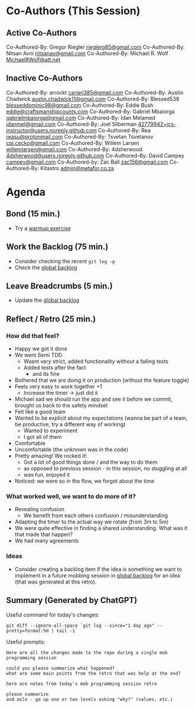 # Co-Authors (This Session)

## Active Co-Authors

Co-Authored-By: Gregor Riegler <rieglerg85@gmail.com>
Co-Authored-By: Nitsan Avni <nitsanav@gmail.com>
Co-Authored-By: Michael R. Wolf <MichaelRWolf@att.net>

## Inactive Co-Authors

Co-Authored-By: arrockt <cariari385@gmail.com>
Co-Authored-By: Austin Chadwick <austin.chadwick11@gmail.com>
Co-Authored-By: Blessed538 <blesseddominic98@gmail.com>
Co-Authored-By: Eddie Bush <eddie@craftsmanshipcounts.com>
Co-Authored-By: Gabriel Mbaiorga <gabrielmbaiorga@gmail.com>
Co-Authored-By: Idan Melamed <idanmel@gmail.com>
Co-Authored-By: Joel Silberman <42779942+jcs-instructor@users.noreply.github.com>
Co-Authored-By: Rea <reasu@protonmail.com>
Co-Authored-By: Tsvetan Tsvetanov <cpi.cecko@gmail.com>
Co-Authored-By: Willem Larsen <willemlarsen@gmail.com>
Co-Authored-By: 4dsherwood <4dsherwood@users.noreply.github.com>
Co-Authored-By: David Campey <campey@gmail.com>
Co-Authored-by: Zac Ball <zac156@gmail.com>
Co-Authored-By: Kitastro <admin@metafor.co.za>

# Agenda

## Bond (15 min.)

-   Try a [warmup exercise](../docs/warmup-exercises.md)

## Work the Backlog (75 min.)

-   Consider checking the recent `git log -p`
-   Check the [global backlog](../docs/backlog.md)

## Leave Breadcrumbs (5 min.)

-   Update the [global backlog](../docs/backlog.md)

## Reflect / Retro (25 min.)

### How did that feel?

- Happy we got it done
- We went Semi TDD
  - Wasnt very strict, added functionality without a failing tests
  - Added tests after the fact
    - and its fine
- Bothered that we are doing it on production (without the feature toggle)
- Feels very easy to work together +1
  - Increase the timer -> just did it
- Michael sad we should run the app and see it before we commit, brought us back to the safety mindset
- Felt like a good team
- Wanted to be explicit about my expectations (wanna be part of a team, be productive, try a different way of working)
  - Wanted to experiment
  - I got all of them
- Comfortable
- Uncomfortable (the unknown was in the code)
- Pretty amazing! We rocked it!
  - Got a lot of good things done / and the way to do them
  - as opposed to previous session - in this session, no stuggling at all
  - was fun, enjoyed it
- Noticed: we were so in the flow, we forgot about the time

### What worked well, we want to do more of it?

- Revealing confusion
  - We benefit from each others confusion / misunderstanding
- Adapting the timer to the actual way we rotate (from 3m to 5m)
- We were quite effective in finding a shared understanding. What was it that made that happen?
- We had many agreements

### Ideas

-   Consider creating a backlog item if the idea is something we want to implement in a future mobbing session in [global backlog](../docs/backlog.md)
    for an idea (that was generated at this retro).

## Summary (Generated by ChatGPT)

Useful command for today's changes:

```shell
git diff --ignore-all-space `git log --since="1 day ago" --pretty=format:%H | tail -1`
```

Useful prompts:

```
Here are all the changes made to the repo during a single mob programming session

could you please summarize what happened?
what are some main points from the retro that was help at the end?
```

```
here are notes from today's mob programming session retro

please summarize
and aslo - go up one or two levels asking "why?" (values, etc.)
```
